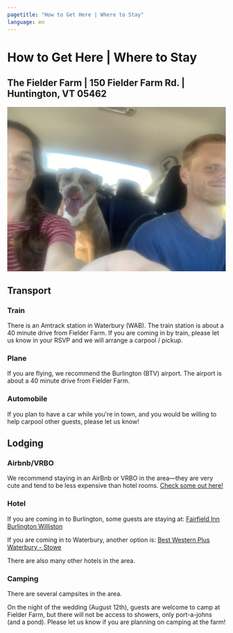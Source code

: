 ```yaml
---
pagetitle: "How to Get Here | Where to Stay"
language: en
---
```



# How to Get Here | Where to Stay
## The Fielder Farm | 150 Fielder Farm Rd. | Huntington, VT 05462

![Road Trip](dahl_car.jpg "Dahlia + Humans in a Car")

## Transport

### Train

There is an Amtrack station in Waterbury (WAB). The train station is
about a 40 minute drive from Fielder Farm.  If you are coming in by
train, please let us know in your RSVP and we will arrange a carpool /
pickup.

### Plane

If you are flying, we recommend the Burlington (BTV) airport. The
airport is about a 40 minute drive from Fielder Farm.

### Automobile

If you plan to have a car while you're in town, and you would be
willing to help carpool other guests, please let us know!

## Lodging
### Airbnb/VRBO
We recommend staying in an AirBnb or VRBO in the area—they are very cute and tend to be less expensive than hotel rooms. [Check some out here!](https://www.vrbo.com/search/keywords:huntington-vermont-united-states-of-america/arrival:2023-08-11/departure:2023-08-13?adultsCount=2&petIncluded=false&filterByTotalPrice=true)

### Hotel

If you are coming in to Burlington, some guests are staying at:
[Fairfield Inn Burlington
Williston](https://www.marriott.com/en-us/hotels/btvfb-fairfield-inn-burlington-williston/overview/)

If you are coming in to Waterbury, another option is:
[Best Western Plus Waterbury -
Stowe](https://www.bestwesternwaterburystowe.com/)

There are also many other hotels in the area.

### Camping
There are several campsites in the area.

On the night of the wedding (August 12th), guests are welcome to camp
at Fielder Farm, but there will not be access to showers, only
port-a-johns (and a pond). Please let us know if you are planning on
camping at the farm!

